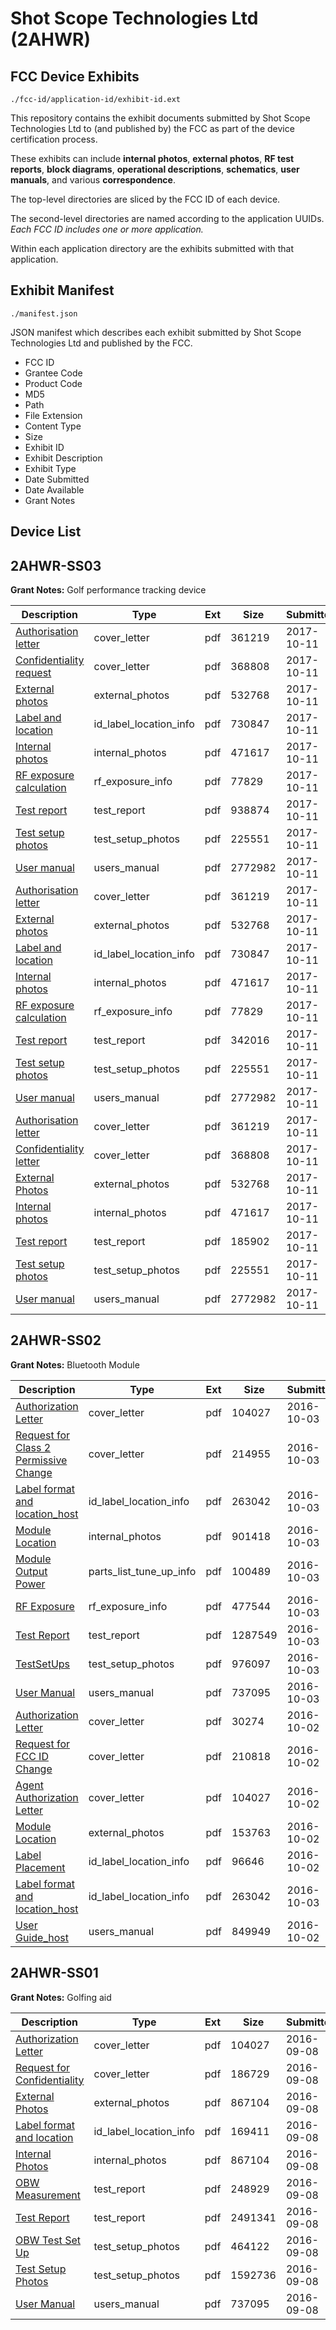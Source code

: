 # Shot Scope Technologies Ltd (2AHWR)
## FCC Device Exhibits

```
./fcc-id/application-id/exhibit-id.ext
```

This repository contains the exhibit documents submitted by Shot Scope Technologies Ltd to (and published by) the FCC as part of the device certification process.

These exhibits can include **internal photos**, **external photos**, **RF test reports**, **block diagrams**, **operational descriptions**, **schematics**, **user manuals**, and various **correspondence**.

The top-level directories are sliced by the FCC ID of each device.

The second-level directories are named according to the application UUIDs. *Each FCC ID includes one or more application.*

Within each application directory are the exhibits submitted with that application. 

## Exhibit Manifest

```
./manifest.json
```

JSON manifest which describes each exhibit submitted by Shot Scope Technologies Ltd and published by the FCC.

- FCC ID
- Grantee Code
- Product Code
- MD5
- Path
- File Extension
- Content Type
- Size
- Exhibit ID
- Exhibit Description
- Exhibit Type
- Date Submitted
- Date Available
- Grant Notes

## Device List
## 2AHWR-SS03
**Grant Notes:** Golf performance tracking device

| Description | Type | Ext | Size | Submitted | Available |
| ----------- | ---- | --- | ---- | --------- | --------- |
| [Authorisation letter](2AHWR-SS03/4b6d9775307f5dd97e4902a000456fea/3599182.pdf) | cover_letter | pdf | 361219 | 2017-10-11 | 2017-10-11 |
| [Confidentiality request](2AHWR-SS03/4b6d9775307f5dd97e4902a000456fea/3599230.pdf) | cover_letter | pdf | 368808 | 2017-10-11 | 2017-10-11 |
| [External photos](2AHWR-SS03/4b6d9775307f5dd97e4902a000456fea/3599160.pdf) | external_photos | pdf | 532768 | 2017-10-11 | 2017-10-11 |
| [Label and location](2AHWR-SS03/4b6d9775307f5dd97e4902a000456fea/3599156.pdf) | id_label_location_info | pdf | 730847 | 2017-10-11 | 2017-10-11 |
| [Internal photos](2AHWR-SS03/4b6d9775307f5dd97e4902a000456fea/3599178.pdf) | internal_photos | pdf | 471617 | 2017-10-11 | 2017-10-11 |
| [RF exposure calculation](2AHWR-SS03/4b6d9775307f5dd97e4902a000456fea/3599179.pdf) | rf_exposure_info | pdf | 77829 | 2017-10-11 | 2017-10-11 |
| [Test report](2AHWR-SS03/4b6d9775307f5dd97e4902a000456fea/3599170.pdf) | test_report | pdf | 938874 | 2017-10-11 | 2017-10-11 |
| [Test setup photos](2AHWR-SS03/4b6d9775307f5dd97e4902a000456fea/3599171.pdf) | test_setup_photos | pdf | 225551 | 2017-10-11 | 2017-10-11 |
| [User manual](2AHWR-SS03/4b6d9775307f5dd97e4902a000456fea/3599174.pdf) | users_manual | pdf | 2772982 | 2017-10-11 | 2017-10-11 |
| [Authorisation letter](2AHWR-SS03/4be0d3dbcaee7a84f8911272f5c343e0/3599182.pdf) | cover_letter | pdf | 361219 | 2017-10-11 | 2017-10-11 |
| [External photos](2AHWR-SS03/4be0d3dbcaee7a84f8911272f5c343e0/3599160.pdf) | external_photos | pdf | 532768 | 2017-10-11 | 2017-10-11 |
| [Label and location](2AHWR-SS03/4be0d3dbcaee7a84f8911272f5c343e0/3599156.pdf) | id_label_location_info | pdf | 730847 | 2017-10-11 | 2017-10-11 |
| [Internal photos](2AHWR-SS03/4be0d3dbcaee7a84f8911272f5c343e0/3599178.pdf) | internal_photos | pdf | 471617 | 2017-10-11 | 2017-10-11 |
| [RF exposure calculation](2AHWR-SS03/4be0d3dbcaee7a84f8911272f5c343e0/3599179.pdf) | rf_exposure_info | pdf | 77829 | 2017-10-11 | 2017-10-11 |
| [Test report](2AHWR-SS03/4be0d3dbcaee7a84f8911272f5c343e0/3600396.pdf) | test_report | pdf | 342016 | 2017-10-11 | 2017-10-11 |
| [Test setup photos](2AHWR-SS03/4be0d3dbcaee7a84f8911272f5c343e0/3599171.pdf) | test_setup_photos | pdf | 225551 | 2017-10-11 | 2017-10-11 |
| [User manual](2AHWR-SS03/4be0d3dbcaee7a84f8911272f5c343e0/3599174.pdf) | users_manual | pdf | 2772982 | 2017-10-11 | 2017-10-11 |
| [Authorisation letter](2AHWR-SS03/60f64153b710599e71d17db4745fd021/3599182.pdf) | cover_letter | pdf | 361219 | 2017-10-11 | 2017-10-11 |
| [Confidentiality letter](2AHWR-SS03/60f64153b710599e71d17db4745fd021/3599230.pdf) | cover_letter | pdf | 368808 | 2017-10-11 | 2017-10-11 |
| [External Photos](2AHWR-SS03/60f64153b710599e71d17db4745fd021/3599160.pdf) | external_photos | pdf | 532768 | 2017-10-11 | 2017-10-11 |
| [Internal photos](2AHWR-SS03/60f64153b710599e71d17db4745fd021/3599178.pdf) | internal_photos | pdf | 471617 | 2017-10-11 | 2017-10-11 |
| [Test report](2AHWR-SS03/60f64153b710599e71d17db4745fd021/3599710.pdf) | test_report | pdf | 185902 | 2017-10-11 | 2017-10-11 |
| [Test setup photos](2AHWR-SS03/60f64153b710599e71d17db4745fd021/3599171.pdf) | test_setup_photos | pdf | 225551 | 2017-10-11 | 2017-10-11 |
| [User manual](2AHWR-SS03/60f64153b710599e71d17db4745fd021/3599174.pdf) | users_manual | pdf | 2772982 | 2017-10-11 | 2017-10-11 |
## 2AHWR-SS02
**Grant Notes:** Bluetooth Module

| Description | Type | Ext | Size | Submitted | Available |
| ----------- | ---- | --- | ---- | --------- | --------- |
| [Authorization Letter](2AHWR-SS02/13375fb940ca3c071b38afb6ef07ea9c/3128178.pdf) | cover_letter | pdf | 104027 | 2016-10-03 | 2016-10-03 |
| [Request for Class 2 Permissive Change](2AHWR-SS02/13375fb940ca3c071b38afb6ef07ea9c/3154344.pdf) | cover_letter | pdf | 214955 | 2016-10-03 | 2016-10-03 |
| [Label format and location_host](2AHWR-SS02/13375fb940ca3c071b38afb6ef07ea9c/3154324.pdf) | id_label_location_info | pdf | 263042 | 2016-10-03 | 2016-10-03 |
| [Module Location](2AHWR-SS02/13375fb940ca3c071b38afb6ef07ea9c/3154345.pdf) | internal_photos | pdf | 901418 | 2016-10-03 | 2016-10-03 |
| [Module Output Power](2AHWR-SS02/13375fb940ca3c071b38afb6ef07ea9c/3154347.pdf) | parts_list_tune_up_info | pdf | 100489 | 2016-10-03 | 2016-10-03 |
| [RF Exposure](2AHWR-SS02/13375fb940ca3c071b38afb6ef07ea9c/3154346.pdf) | rf_exposure_info | pdf | 477544 | 2016-10-03 | 2016-10-03 |
| [Test Report](2AHWR-SS02/13375fb940ca3c071b38afb6ef07ea9c/3154349.pdf) | test_report | pdf | 1287549 | 2016-10-03 | 2016-10-03 |
| [TestSetUps](2AHWR-SS02/13375fb940ca3c071b38afb6ef07ea9c/3154350.pdf) | test_setup_photos | pdf | 976097 | 2016-10-03 | 2016-10-03 |
| [User Manual](2AHWR-SS02/13375fb940ca3c071b38afb6ef07ea9c/3128187.pdf) | users_manual | pdf | 737095 | 2016-10-03 | 2016-10-03 |
| [Authorization Letter](2AHWR-SS02/556dfef7f07df448fe379b8f45d1c69e/3154269.pdf) | cover_letter | pdf | 30274 | 2016-10-02 | 2016-10-02 |
| [Request for FCC ID Change](2AHWR-SS02/556dfef7f07df448fe379b8f45d1c69e/3154273.pdf) | cover_letter | pdf | 210818 | 2016-10-02 | 2016-10-02 |
| [Agent Authorization Letter](2AHWR-SS02/556dfef7f07df448fe379b8f45d1c69e/3128178.pdf) | cover_letter | pdf | 104027 | 2016-10-02 | 2016-10-02 |
| [Module Location](2AHWR-SS02/556dfef7f07df448fe379b8f45d1c69e/3154276.pdf) | external_photos | pdf | 153763 | 2016-10-02 | 2016-10-02 |
| [Label Placement](2AHWR-SS02/556dfef7f07df448fe379b8f45d1c69e/3154272.pdf) | id_label_location_info | pdf | 96646 | 2016-10-02 | 2016-10-02 |
| [Label format and location_host](2AHWR-SS02/556dfef7f07df448fe379b8f45d1c69e/3154324.pdf) | id_label_location_info | pdf | 263042 | 2016-10-03 | 2016-10-02 |
| [User Guide_host](2AHWR-SS02/556dfef7f07df448fe379b8f45d1c69e/3154275.pdf) | users_manual | pdf | 849949 | 2016-10-02 | 2016-10-02 |
## 2AHWR-SS01
**Grant Notes:** Golfing aid

| Description | Type | Ext | Size | Submitted | Available |
| ----------- | ---- | --- | ---- | --------- | --------- |
| [Authorization Letter](2AHWR-SS01/3820a85ee46669bd6e788a38f8fcdbb4/3128178.pdf) | cover_letter | pdf | 104027 | 2016-09-08 | 2016-09-08 |
| [Request for Confidentiality](2AHWR-SS01/3820a85ee46669bd6e788a38f8fcdbb4/3128184.pdf) | cover_letter | pdf | 186729 | 2016-09-08 | 2016-09-08 |
| [External Photos](2AHWR-SS01/3820a85ee46669bd6e788a38f8fcdbb4/3128179.pdf) | external_photos | pdf | 867104 | 2016-09-08 | 2016-09-08 |
| [Label format and location](2AHWR-SS01/3820a85ee46669bd6e788a38f8fcdbb4/3128183.pdf) | id_label_location_info | pdf | 169411 | 2016-09-08 | 2016-09-08 |
| [Internal Photos](2AHWR-SS01/3820a85ee46669bd6e788a38f8fcdbb4/3128179.pdf) | internal_photos | pdf | 867104 | 2016-09-08 | 2016-09-08 |
| [OBW Measurement](2AHWR-SS01/3820a85ee46669bd6e788a38f8fcdbb4/3128182.pdf) | test_report | pdf | 248929 | 2016-09-08 | 2016-09-08 |
| [Test Report](2AHWR-SS01/3820a85ee46669bd6e788a38f8fcdbb4/3128185.pdf) | test_report | pdf | 2491341 | 2016-09-08 | 2016-09-08 |
| [OBW Test Set Up](2AHWR-SS01/3820a85ee46669bd6e788a38f8fcdbb4/3128181.pdf) | test_setup_photos | pdf | 464122 | 2016-09-08 | 2016-09-08 |
| [Test Setup Photos](2AHWR-SS01/3820a85ee46669bd6e788a38f8fcdbb4/3128186.pdf) | test_setup_photos | pdf | 1592736 | 2016-09-08 | 2016-09-08 |
| [User Manual](2AHWR-SS01/3820a85ee46669bd6e788a38f8fcdbb4/3128187.pdf) | users_manual | pdf | 737095 | 2016-09-08 | 2016-09-08 |
